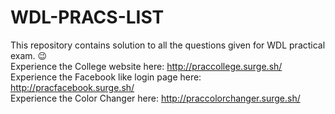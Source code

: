 # WDL-PRACS-LIST
This repository contains solution to all the questions given for WDL practical exam. 😉<br />
Experience the College website here: http://praccollege.surge.sh/ <br />
Experience the Facebook like login page here: http://pracfacebook.surge.sh/ <br />
Experience the Color Changer here: http://praccolorchanger.surge.sh/ <br />
